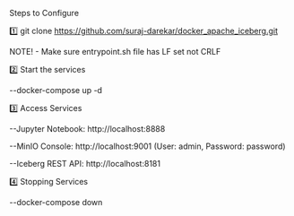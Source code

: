 Steps to Configure

1️⃣ git clone https://github.com/suraj-darekar/docker_apache_iceberg.git

NOTE! - Make sure entrypoint.sh file has LF set not CRLF

2️⃣ Start the services

  --docker-compose up -d

3️⃣ Access Services

 --Jupyter Notebook: http://localhost:8888

 --MinIO Console: http://localhost:9001 (User: admin, Password: password)

 --Iceberg REST API: http://localhost:8181

4️⃣ Stopping Services

  --docker-compose down
